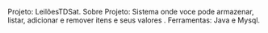 Projeto: LeilõesTDSat.
Sobre Projeto: Sistema onde voce pode armazenar, listar, adicionar e remover  itens e seus valores .
Ferramentas: Java e Mysql.
